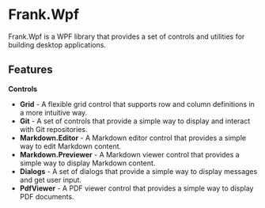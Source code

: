 # Frank.Wpf
Frank.Wpf is a WPF library that provides a set of controls and utilities for building desktop applications.

## Features

**Controls**
  - **Grid** - A flexible grid control that supports row and column definitions in a more intuitive way.
  - **Git** - A set of controls that provide a simple way to display and interact with Git repositories.
  - **Markdown.Editor** - A Markdown editor control that provides a simple way to edit Markdown content.
  - **Markdown.Previewer** - A Markdown viewer control that provides a simple way to display Markdown content.
  - **Dialogs** - A set of dialogs that provide a simple way to display messages and get user input.
  - **PdfViewer** - A PDF viewer control that provides a simple way to display PDF documents.


